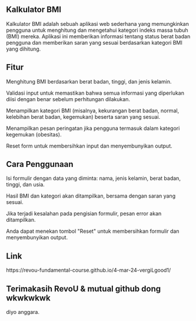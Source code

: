 <h2>Kalkulator BMI</h2>

<p>Kalkulator BMI adalah sebuah aplikasi web sederhana yang memungkinkan pengguna untuk menghitung dan mengetahui kategori indeks massa tubuh (BMI) mereka. Aplikasi ini memberikan informasi tentang status berat badan pengguna dan memberikan saran yang sesuai berdasarkan kategori BMI yang dihitung.</p>

<h2>Fitur</h2>
<p>Menghitung BMI berdasarkan berat badan, tinggi, dan jenis kelamin.</p>
<p>Validasi input untuk memastikan bahwa semua informasi yang diperlukan diisi dengan benar sebelum perhitungan dilakukan.</p>
<p>Menampilkan kategori BMI (misalnya, kekurangan berat badan, normal, kelebihan berat badan, kegemukan) beserta saran yang sesuai.</p>
<p>Menampilkan pesan peringatan jika pengguna termasuk dalam kategori kegemukan (obesitas).</p>
<p>Reset form untuk membersihkan input dan menyembunyikan output.</p>

<h2>Cara Penggunaan</h2>
<p>Isi formulir dengan data yang diminta: nama, jenis kelamin, berat badan, tinggi, dan usia.</p>
<p>Hasil BMI dan kategori akan ditampilkan, bersama dengan saran yang sesuai.</p>
<p>Jika terjadi kesalahan pada pengisian formulir, pesan error akan ditampilkan.</p>
<p>Anda dapat menekan tombol "Reset" untuk membersihkan formulir dan menyembunyikan output.</p>

<h2>Link</h2>
<p>https://revou-fundamental-course.github.io/4-mar-24-vergiLgood1/</p>

<h2>Terimakasih RevoU & mutual github dong wkwkwkwk</h2>
<p>diyo anggara.</p>



